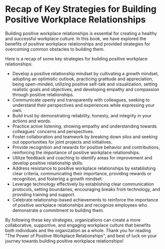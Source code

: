 Recap of Key Strategies for Building Positive Workplace Relationships
=============================================================================================

Building positive workplace relationships is essential for creating a healthy and successful workplace culture. In this book, we have explored the benefits of positive workplace relationships and provided strategies for overcoming common obstacles to building them.

Here is a recap of some key strategies for building positive workplace relationships:

* Develop a positive relationship mindset by cultivating a growth mindset, adopting an optimistic outlook, practicing gratitude and appreciation, being open-minded, utilizing positive self-talk and visualization, setting realistic goals and objectives, and developing empathy and compassion through positive relationships.
* Communicate openly and transparently with colleagues, seeking to understand their perspectives and experiences while expressing your own.
* Build trust by demonstrating reliability, honesty, and integrity in your actions and words.
* Practice active listening, showing empathy and understanding towards colleagues' concerns and perspectives.
* Foster collaboration and teamwork by breaking down silos and seeking out opportunities for joint projects and initiatives.
* Provide recognition and rewards for positive behavior and contributions, reinforcing the importance of positive workplace relationships.
* Utilize feedback and coaching to identify areas for improvement and develop positive relationship skills.
* Address resistance to positive workplace relationships by establishing clear criteria, communicating their importance, providing rewards or recognition, and fostering a growth mindset.
* Leverage technology effectively by establishing clear communication protocols, setting boundaries, encouraging breaks from technology, and providing training and support.
* Celebrate relationship-based achievements to reinforce the importance of positive workplace relationships and recognize employees who demonstrate a commitment to building them.

By following these key strategies, organizations can create a more collaborative, supportive, and engaging workplace culture that benefits both individuals and the organization as a whole. Thank you for reading "The Power of Positive Workplace Relationships", and best of luck on your journey towards building positive workplace relationships!
